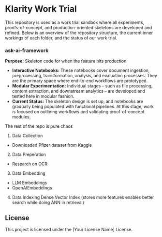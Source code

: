 # Klarity Work Trial
This repository is used as a work trial sandbox where all experiments, proofs-of-concept, and production-oriented skeletons are developed and refined. Below is an overview of the repository structure, the current inner workings of each folder, and the status of our work trial.

### ask-ai-framework
**Purpose:** Skeleton code for when the feature hits production
- **Interactive Notebooks:** These notebooks cover document ingestion, preprocessing, transformation, analysis, and evaluation processes. They are the primary space where end-to-end workflows are prototyped.
- **Modular Experimentation:** Individual stages – such as file processing, content extraction, and downstream analytics – are developed and tested here in modular fashion.
- **Current Status:** The skeleton design is set up, and notebooks are gradually being populated with functional pipelines. At this stage, work is focused on outlining workflows and validating proof-of-concept modules.


The rest of the repo is pure chaos

1. Data Collection
- Downloaded Pfizer dataset from Kaggle

2. Data Preperation
- Research on OCR

3. Data Embedding
- LLM Embeddings
- OpenAIEmbeddings

4. Data Indexing
Dense Vector Index (stores more features enables better search while doing ANN in retrieval)





## License

This project is licensed under the [Your License Name] License.
